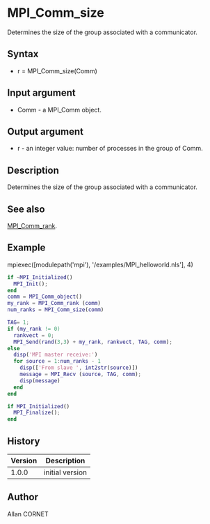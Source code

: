 

# MPI_Comm_size

Determines the size of the group associated with a communicator.

## Syntax

- r = MPI_Comm_size(Comm)

## Input argument

 - Comm - a MPI_Comm object.

## Output argument

 - r - an integer value: number of processes in the group of Comm.

## Description


  <p>Determines the size of the group associated with a communicator.</p>


## See also

[MPI_Comm_rank](MPI_Comm_rank.md).
## Example

mpiexec([modulepath('mpi'), '/examples/MPI_helloworld.nls'], 4)
```matlab
if ~MPI_Initialized()
  MPI_Init();
end
comm = MPI_Comm_object()
my_rank = MPI_Comm_rank (comm)
num_ranks = MPI_Comm_size(comm)

TAG= 1;
if (my_rank != 0)
  rankvect = 0;
  MPI_Send(rand(3,3) + my_rank, rankvect, TAG, comm);
else
  disp('MPI master receive:')
  for source = 1:num_ranks - 1
    disp(['From slave ', int2str(source)])
    message = MPI_Recv (source, TAG, comm);
    disp(message)
  end
end

if MPI_Initialized()
  MPI_Finalize();
end
```

## History

|Version|Description|
|------|------|
|1.0.0|initial version|


## Author

Allan CORNET



